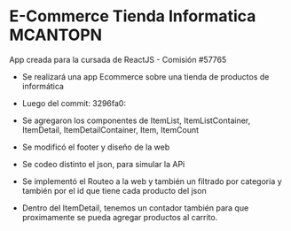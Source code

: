 # E-Commerce Tienda Informatica MCANTOPN 
App creada para la cursada de ReactJS - Comisión #57765

- Se realizará una app Ecommerce sobre una tienda de productos de informática

- Luego del commit: 3296fa0:
- Se agregaron los componentes de ItemList, ItemListContainer, ItemDetail, ItemDetailContainer, Item, ItemCount
- Se modificó el footer y diseño de la web
- Se codeo distinto el json, para simular la APi
- Se implementó el Routeo a la web y también un filtrado por categoria y también por el id que tiene cada producto del json
- Dentro del ItemDetail, tenemos un contador también para que proximamente se pueda agregar productos al carrito. 




